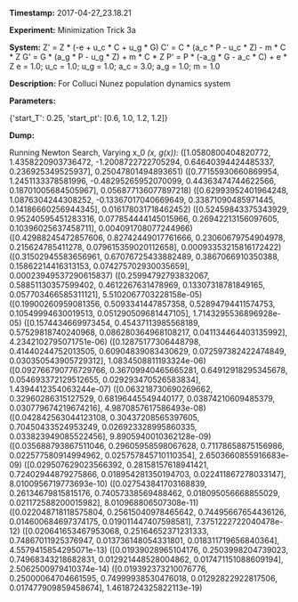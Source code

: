 **Timestamp:** 2017-04-27_23.18.21

**Experiment:** Minimization Trick 3a

**System:**
Z' = Z * (-e + u_c * C + u_g * G) 
C' = C * (a_c * P - u_c * Z) - m * C * Z 
G' = G * (a_g * P - u_g * Z) + m * C * Z 
P' = P * (-a_g * G - a_c * C) + e * Z 
e = 1.0; u_c = 1.0; u_g = 1.0; a_c = 3.0; a_g = 1.0; m = 1.0

**Description:** For Colluci Nunez population dynamics system

**Parameters:**

{'start_T': 0.25, 'start_pt': [0.6, 1.0, 1.2, 1.2]}

**Dump:**

Running Newton Search, Varying x_0
*(x, g(x)):*
([1.0580800404820772, 1.4358220903736472, -1.2008722722705294, 0.64640394424485337, 0.236925349525937], 0.25047801494893651)
([0.77155930660869954, 1.2451133378581996, -0.48295265952070099, 0.44363474744622566, 0.18701005684505967], 0.056877136077897218)
([0.62993952401964248, 1.0876304244308252, -0.13367017040669649, 0.33871090485971445, 0.14186660256944345], 0.016178031718462452)
([0.52459843375343929, 0.95240595451283316, 0.077854444145015966, 0.26942213156097605, 0.10396025637458711], 0.004091708077244966)
([0.42988245472857606, 0.82742449017761666, 0.23060679754904978, 0.215624785411278, 0.079615359020112658], 0.00093353215816172422)
([0.31502945583656961, 0.67076725433882489, 0.3867066910350388, 0.15862214416313153, 0.074275702930035659], 0.00023949537290615837)
([0.25994792793832067, 0.58851130357599402, 0.4612267631478969, 0.13307318781849165, 0.057703466585311121], 5.5102067703228158e-05)
([0.19900260959081356, 0.5093341447857358, 0.52894794411574753, 0.10549994630019513, 0.051290509681447105], 1.7143295536896928e-05)
([0.1574434669973454, 0.45437113985568189, 0.57529818740240968, 0.086280364968108217, 0.041134464403135992], 4.2342102795071751e-06)
([0.12875177306448798, 0.41440244752013505, 0.60904839083430629, 0.072597382422474849, 0.030350543905729312], 1.0834508811193324e-06)
([0.092766790776729766, 0.36709940465665281, 0.64912918295345678, 0.054693372129512655, 0.029293470526583834], 1.4394412354063244e-07)
([0.063218730690269662, 0.32960286315127529, 0.68196445549440177, 0.03874210609485379, 0.030779674219674216], 4.9870857617586493e-08)
([0.042842563044123108, 0.30437208565397605, 0.70450433524953249, 0.026923328995860335, 0.033823949085522456], 9.8905940010362128e-09)
([0.035688793867511046, 0.29605958598067628, 0.71178658875156986, 0.022577580914994962, 0.025757845710110354], 2.6503660855916683e-09)
([0.029507629023566392, 0.28158157618941421, 0.72402944879275866, 0.018954281350194703, 0.022411867278033147], 8.0100956719773693e-10)
([0.027543841703168839, 0.26134679815815176, 0.74057338569488462, 0.018095056668855029, 0.021172588200015982], 8.010968806507308e-11)
([0.022048718118575804, 0.25615040978465642, 0.74495667654436126, 0.014600684697374175, 0.019011447407598581], 7.3751222722040478e-12)
([0.020641653467953068, 0.25164652371231333, 0.74867011925376947, 0.013736148054331801, 0.018311719656840364], 4.5579415854295071e-13)
([0.01939028965104176, 0.2503998204739023, 0.74968343218682831, 0.012921448528004862, 0.017471151088609194], 2.5062500979410374e-14)
([0.019392373210076776, 0.25000064704661595, 0.74999938530476018, 0.01292822922817506, 0.017477909859458674], 1.4618724325822113e-19)